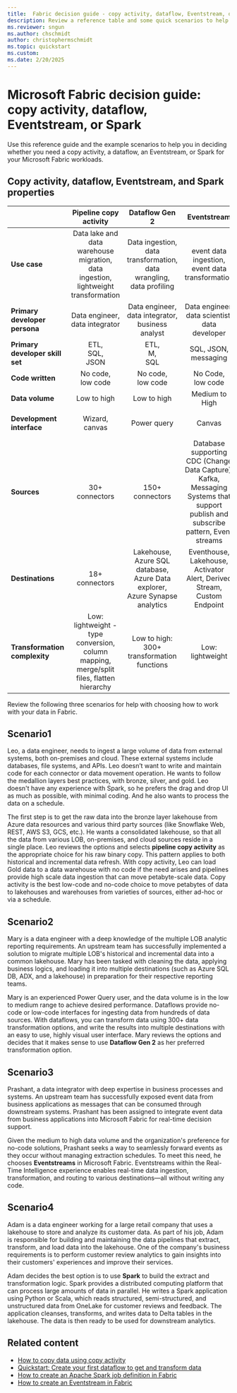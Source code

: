 ```yaml
---
title:  Fabric decision guide - copy activity, dataflow, Eventstream, or Spark
description: Review a reference table and some quick scenarios to help in choosing whether to use copy activity, dataflow, Eventstream, or Spark to work with your data in Fabric.
ms.reviewer: sngun
ms.author: chschmidt
author: christophermschmidt
ms.topic: quickstart
ms.custom:
ms.date: 2/20/2025
---
```


# Microsoft Fabric decision guide: copy activity, dataflow, Eventstream, or Spark

Use this reference guide and the example scenarios to help you in deciding whether you need a copy activity, a dataflow, an Eventstream, or Spark for your Microsoft Fabric workloads.

## Copy activity, dataflow, Eventstream, and Spark properties

| | **Pipeline copy activity** | **Dataflow Gen 2** | **Eventstream** | **Spark** |
|---|:---:|:---:|:---:|:---:|
| **Use case** | Data lake and data warehouse migration,<br>data ingestion,<br>lightweight transformation | Data ingestion,<br>data transformation,<br>data wrangling,<br>data profiling | event data ingestion,<br>event data transformation | Data ingestion,<br>data transformation,<br>data processing,<br>data profiling |
| **Primary developer persona** | Data engineer,<br>data integrator | Data engineer,<br>data integrator,<br>business analyst | Data engineer,<br>data scientist,<br>data developer | Data integrator,<br>data engineer |
| **Primary developer skill set** | ETL,<br>SQL,<br>JSON | ETL,<br>M,<br>SQL | SQL, JSON, messaging |Spark (Scala, Python, Spark SQL, R) |
| **Code written** | No code,<br>low code | No code,<br>low code | No Code, <br>low code | Code |
| **Data volume** | Low to high | Low to high | Medium to High | Low to high |
| **Development interface** | Wizard,<br>canvas | Power query | Canvas | Notebook,<br>Spark job definition |
| **Sources** | 30+ connectors | 150+ connectors | Database supporting CDC (Change Data Capture), Kafka, Messaging Systems that support publish and subscribe pattern, Event streams | Hundreds of Spark libraries |
| **Destinations** | 18+ connectors | Lakehouse,<br>Azure SQL database,<br>Azure Data explorer,<br>Azure Synapse analytics | Eventhouse, Lakehouse, Activator Alert, Derived Stream, Custom Endpoint | Hundreds of Spark libraries |
| **Transformation complexity** | Low:<br>lightweight - type conversion, column mapping, merge/split files, flatten hierarchy | Low to high:<br>300+ transformation functions | Low: <br>lightweight | Low to high:<br>support for native Spark and open-source libraries |

Review the following three scenarios for help with choosing how to work with your data in Fabric.

## Scenario1

Leo, a data engineer, needs to ingest a large volume of data from external systems, both on-premises and cloud. These external systems include databases, file systems, and APIs. Leo doesn’t want to write and maintain code for each connector or data movement operation. He wants to follow the medallion layers best practices, with bronze, silver, and gold. Leo doesn't have any experience with Spark, so he prefers the drag and drop UI as much as possible, with minimal coding. And he also wants to process the data on a schedule.

The first step is to get the raw data into the bronze layer lakehouse from Azure data resources and various third party sources (like Snowflake Web, REST, AWS S3, GCS, etc.). He wants a consolidated lakehouse, so that all the data from various LOB, on-premises, and cloud sources reside in a single place. Leo reviews the options and selects **pipeline copy activity** as the appropriate choice for his raw binary copy. This pattern applies to both historical and incremental data refresh. With copy activity, Leo can load Gold data to a data warehouse with no code if the need arises and pipelines provide high scale data ingestion that can move petabyte-scale data. Copy activity is the best low-code and no-code choice to move petabytes of data to lakehouses and warehouses from varieties of sources, either ad-hoc or via a schedule.

## Scenario2

Mary is a data engineer with a deep knowledge of the multiple LOB analytic reporting requirements. An upstream team has successfully implemented a solution to migrate multiple LOB's historical and incremental data into a common lakehouse. Mary has been tasked with cleaning the data, applying business logics, and loading it into multiple destinations (such as Azure SQL DB, ADX, and a lakehouse) in preparation for their respective reporting teams.

Mary is an experienced Power Query user, and the data volume is in the low to medium range to achieve desired performance. Dataflows provide no-code or low-code interfaces for ingesting data from hundreds of data sources. With dataflows, you can transform data using 300+ data transformation options, and write the results into multiple destinations with an easy to use, highly visual user interface. Mary reviews the options and decides that it makes sense to use **Dataflow Gen 2** as her preferred transformation option.

## Scenario3

Prashant, a data integrator with deep expertise in business processes and systems. An upstream team has successfully exposed event data from business applications as messages that can be consumed through downstream systems. Prashant has been assigned to integrate event data from business applications into Microsoft Fabric for real-time decision support.

Given the medium to high data volume and the organization's preference for no-code solutions, Prashant seeks a way to seamlessly forward events as they occur without managing extraction schedules. To meet this need, he chooses **Eventstreams** in Microsoft Fabric. Eventstreams within the Real-Time Intelligence experience enables real-time data ingestion, transformation, and routing to various destinations—all without writing any code.

## Scenario4

Adam is a data engineer working for a large retail company that uses a lakehouse to store and analyze its customer data. As part of his job, Adam is responsible for building and maintaining the data pipelines that extract, transform, and load data into the lakehouse. One of the company's business requirements is to perform customer review analytics to gain insights into their customers' experiences and improve their services.

Adam decides the best option is to use **Spark** to build the extract and transformation logic. Spark provides a distributed computing platform that can process large amounts of data in parallel. He writes a Spark application using Python or Scala, which reads structured, semi-structured, and unstructured data from OneLake for customer reviews and feedback. The application cleanses, transforms, and writes data to Delta tables in the lakehouse. The data is then ready to be used for downstream analytics.

## Related content

- [How to copy data using copy activity](../data-factory/copy-data-activity.md)
- [Quickstart: Create your first dataflow to get and transform data](../data-factory/create-first-dataflow-gen2.md)
- [How to create an Apache Spark job definition in Fabric](../data-engineering/create-spark-job-definition.md)
- [How to create an Eventstream in Fabric](../real-time-intelligence/event-streams/create-manage-an-eventstream.md)
